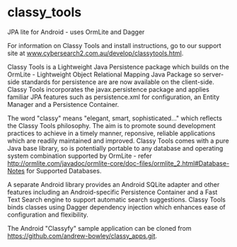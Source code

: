 classy_tools
============

JPA lite for Android - uses OrmLite and Dagger

For information on Classy Tools and install instructions, go to our support site at www.cybersearch2.com.au/develop/classytools.html.

Classy Tools is a Lightweight Java Persistence package which builds on the OrmLite - Lightweight Object Relational Mapping Java Package 
so server-side standards for persistence are are now available on the client-side. Classy Tools incorporates the javax.persistence package and 
applies familiar JPA features such as persistence.xml for configuration, an Entity Manager and a Persistence Container.
   
The word "classy" means "elegant, smart, sophisticated..." which reflects the Classy Tools philosophy. The aim is to promote sound
development practices to achieve in a timely manner, reponsive, reliable applications which are readily maintained and improved.
Classy Tools comes with a pure Java base library, so is potentially portable to any database and operating system combination supported 
by OrmLite - refer http://ormlite.com/javadoc/ormlite-core/doc-files/ormlite_2.html#Database-Notes for Supported Databases.

A separate Android library provides an Android SQLite adapter and other features including an Android-specific Persistence Container 
and a Fast Text Search engine to support automatic search suggestions. Classy Tools binds classes using Dagger dependency injection
which enhances ease of configuration and flexibility. 

The Android "Classyfy" sample application can be cloned from https://github.com/andrew-bowley/classy_apps.git.    

